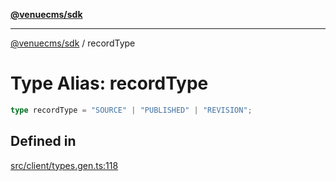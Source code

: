 [**@venuecms/sdk**](../Index.md)

***

[@venuecms/sdk](../Index.md) / recordType

# Type Alias: recordType

```ts
type recordType = "SOURCE" | "PUBLISHED" | "REVISION";
```

## Defined in

[src/client/types.gen.ts:118](https://github.com/venuecms/sdk/blob/84b0e6bf235b3e7fa1a5f5c7d0aee6ec6b574dd0/src/client/types.gen.ts#L118)

